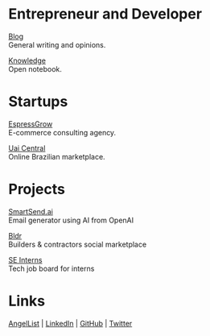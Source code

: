 # Entrepreneur and Developer

[Blog](/blog/) <br />General writing and opinions.

[Knowledge](/knowledge/) <br />Open notebook.

# Startups

[EspressGrow](/espressgrow) <br />E-commerce consulting agency.

[Uai Central](/uai/) <br />Online Brazilian marketplace.

# Projects

<a href="https://post-writer.bubbleapps.io/version-test?">SmartSend.ai</a><br />Email generator using AI from OpenAI

<a href="https://locallistings.herokuapp.com/">Bldr</a><br />Builders & contractors social marketplace

<a href="https://seinterns-job-search.herokuapp.com/">SE Interns</a><br />Tech job board for interns


# Links

<a href="https://angel.co/u/nicoestrada">AngelList</a> <a>|</a>
<a href="https://linkedin.com/in/nico-estrada">LinkedIn</a> <a>|</a>
<a href="https://github.com/nicoestrada">GitHub</a> <a>|</a>
<a href="https://twitter.com/stradamoney">Twitter</a>

